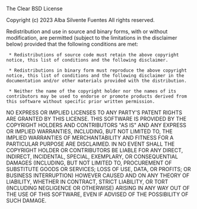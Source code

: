 The Clear BSD License

Copyright (c) 2023 Alba Silvente Fuentes
All rights reserved.

Redistribution and use in source and binary forms, with or without modification, are permitted (subject to the limitations in the disclaimer below) provided that the following conditions are met:

     * Redistributions of source code must retain the above copyright notice, this list of conditions and the following disclaimer.

     * Redistributions in binary form must reproduce the above copyright notice, this list of conditions and the following disclaimer in the documentation and/or other materials provided with the distribution.

     * Neither the name of the copyright holder nor the names of its contributors may be used to endorse or promote products derived from this software without specific prior written permission.

NO EXPRESS OR IMPLIED LICENSES TO ANY PARTY'S PATENT RIGHTS ARE GRANTED BY THIS LICENSE. THIS SOFTWARE IS PROVIDED BY THE COPYRIGHT HOLDERS AND CONTRIBUTORS "AS IS" AND ANY EXPRESS OR IMPLIED WARRANTIES, INCLUDING, BUT NOT LIMITED TO, THE IMPLIED WARRANTIES OF MERCHANTABILITY AND FITNESS FOR A PARTICULAR PURPOSE ARE DISCLAIMED. IN NO EVENT SHALL THE COPYRIGHT HOLDER OR CONTRIBUTORS BE LIABLE FOR ANY DIRECT, INDIRECT, INCIDENTAL, SPECIAL, EXEMPLARY, OR CONSEQUENTIAL DAMAGES (INCLUDING, BUT NOT LIMITED TO, PROCUREMENT OF SUBSTITUTE GOODS OR SERVICES; LOSS OF USE, DATA, OR PROFITS; OR BUSINESS INTERRUPTION) HOWEVER CAUSED AND ON ANY THEORY OF LIABILITY, WHETHER IN CONTRACT, STRICT LIABILITY, OR TORT  (INCLUDING NEGLIGENCE OR OTHERWISE) ARISING IN ANY WAY OUT OF THE USE OF THIS SOFTWARE, EVEN IF ADVISED OF THE POSSIBILITY OF SUCH DAMAGE.